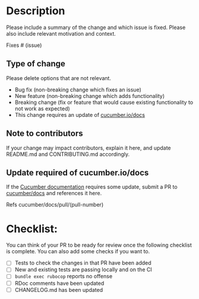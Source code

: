 # Description

Please include a summary of the change and which issue is fixed. Please also
include relevant motivation and context.

Fixes # (issue)

## Type of change

Please delete options that are not relevant.

- Bug fix (non-breaking change which fixes an issue)
- New feature (non-breaking change which adds functionality)
- Breaking change (fix or feature that would cause existing functionality to not
  work as expected)
- This change requires an update of [cucumber.io/docs](https://cucumber.io/docs)

## Note to contributors

If your change may impact contributors, explain it here, and update README.md
and CONTRIBUTING.md accordingly.

## Update required of cucumber.io/docs

If the [Cucumber documentation](https://cucumber.io/docs/) requires some update,
submit a PR to [cucumber/docs](https://github.com/cucumber/docs/) and
references it here.

Refs cucumber/docs/pull/(pull-number)

# Checklist:

You can think of your PR to be ready for review once the following checklist is
complete. You can also add some checks if you want to.

- [ ] Tests to check the changes in that PR have been added
- [ ] New and existing tests are passing locally and on the CI
- [ ] `bundle exec rubocop` reports no offense
- [ ] RDoc comments have been updated
- [ ] CHANGELOG.md has been updated
